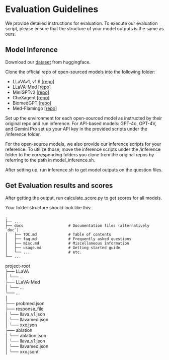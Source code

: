 # Evaluation Guidelines
We provide detailed instructions for evaluation. To execute our evaluation script, please ensure that the structure of your model outputs is the same as ours.

## Model Inference

Download our [dataset](https://huggingface.co/datasets/rippleripple/ProbMed) from huggingface.

Clone the official repo of open-sourced models into the following folder:
* LLaVAv1, v1.6 [[repo]](https://github.com/haotian-liu/LLaVA)
* LLaVA-Med [[repo]](https://github.com/microsoft/LLaVA-Med)
* MiniGPTv2 [[repo]](https://github.com/Vision-CAIR/MiniGPT-4)
* CheXagent [[repo]](https://github.com/Stanford-AIMI/CheXagent)
* BiomedGPT [[repo]](https://github.com/taokz/BiomedGPT)
* Med-Flamingo [[repo]](https://github.com/snap-stanford/med-flamingo)

Set up the environment for each open-sourced model as instructed by their original repo and run inference. For API-based models: GPT-4o, GPT-4V, and Gemini Pro set up your API key in the provided scripts under the /inference folder.

For the open-source models, we also provide our inference scripts for your reference. To utilize those, move the inference scripts under the /inference folder to the corresponding folders you clone from the original repos by referring to the path in model_inference.sh.

After setting up, run inference.sh to get model outputs on the question files.


## Get Evaluation results and scores

After getting the output, run calculate_score.py to get scores for all models.

Your folder structure should look like this:

    .
    ├── ...
    ├── docs                    # Documentation files (alternatively `doc`)
    │   ├── TOC.md              # Table of contents
    │   ├── faq.md              # Frequently asked questions
    │   ├── misc.md             # Miscellaneous information
    │   ├── usage.md            # Getting started guide
    │   └── ...                 # etc.
    └── ...
    
project-root\
├── LLaVA\
│   └── ...\
├── LLaVA-Med\
│   └── ...\
└── ...\
│\
├── probmed.json\
├── response_file\
│   └── llava_v1.json\
│   └── llavamed.json\
│   └── xxx.json\
├── ablation\
│   └── ablation.json\
│   └── llava_v1.json\
│   └── llavamed.json\
│   └── xxx.json\
